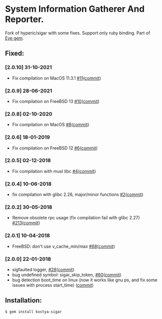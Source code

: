 # System Information Gatherer And Reporter. 

Fork of hyperic/sigar with some fixes. Support only ruby binding. Part of [Eye gem](https://github.com/kostya/eye).

## Fixed:

### [2.0.10] 31-10-2021
* Fix compilation on MacOS 11.3.1 [#11](https://github.com/kostya/sigar/issues/11)([commit](https://github.com/kostya/sigar/commit/49a9aeeff54e97ac6f41d464c30ff6c8adf4bcf4))

### [2.0.9] 28-06-2021
* Fix compilation on FreeBSD 13 [#10](https://github.com/kostya/sigar/issues/10)([commit](https://github.com/kostya/sigar/commit/b78b558fb756a75dc7d6cbf704423be3c7098ae5))

### [2.0.8] 02-10-2020
* Fix compilation on MacOS [#8](https://github.com/kostya/sigar/issues/8)([commit](https://github.com/kostya/sigar/pull/9/commits/ad39547629fa328e115f7d7bc3c7c358247d1961))

### [2.0.6] 18-01-2019
* Fix compilation on FreeBSD 12 [#6](https://github.com/kostya/sigar/issues/6)([commit](https://github.com/kostya/sigar/commit/2bb67fa1bf6f6f0ddc2626cf028bcc0e4a8cb377))

### [2.0.5] 02-12-2018
* Fix compilation with musl libc [#4](https://github.com/kostya/sigar/pull/4)([commit](https://github.com/kostya/sigar/pull/4/commits/cd07923dd2ed34aca353dfd182f2f85c13853fd9))

### [2.0.4] 10-06-2018
* fix compilation with glibc 2.26, major/minor functions [#2](https://github.com/kostya/sigar/issues/2)([commit](https://github.com/kostya/sigar/commit/a2c67588d0f686e0007dadcaf0e4bbb35c0e1e83))

### [2.0.2] 30-05-2018
* Remove obsolete rpc usage (fix compilation fail with glibc 2.27) [#213](https://github.com/kostya/eye/issues/213)([commit](https://github.com/kostya/sigar/commit/a971b9e8e1443fdf236c5ffa199c1994c05fcd4b))

### [2.0.1] 10-04-2018
* FreeBSD: don't use v_cache_min/max [#68](https://github.com/hyperic/sigar/pull/68)([commit](https://github.com/kostya/sigar/commit/800076db97bcacb1ba90805d740b4f9a5a1d3cca))

### [2.0.0] 22-01-2018
* sigfaulted logger, [#28](https://github.com/hyperic/sigar/pull/28)([commit](https://github.com/kostya/sigar/commit/c2a1af))
* bug undefined symbol: sigar_skip_token, [#60](https://github.com/hyperic/sigar/pull/60)([commit](https://github.com/kostya/sigar/commit/dfe8fe))
* bug detection boot_time on linux (now it works like gnu ps, and fix some issues with process start_time) ([commit](https://github.com/kostya/sigar/commit/660259))


## Installation:

    $ gem install kostya-sigar
